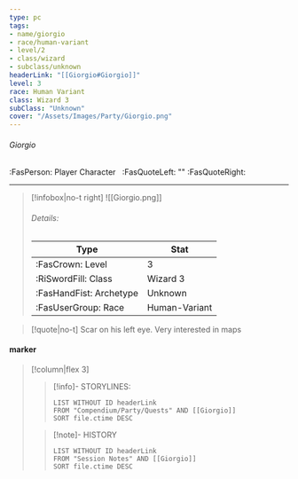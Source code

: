 ```yaml
---
type: pc
tags:
- name/giorgio
- race/human-variant
- level/2
- class/wizard
- subclass/unknown
headerLink: "[[Giorgio#Giorgio]]"
level: 3
race: Human Variant
class: Wizard 3
subClass: "Unknown"
cover: "/Assets/Images/Party/Giorgio.png"
---
```


###### Giorgio

:FasPerson: Player Character &nbsp; :FasQuoteLeft:  ""   :FasQuoteRight:

---
> [!infobox|no-t right]
> ![[Giorgio.png]]
> ###### Details:
>Type | Stat |
> | ---- | ---- |
> | :FasCrown: Level   |  3 |
> | :RiSwordFill: Class | Wizard 3 |
> | :FasHandFist: Archetype | Unknown |
> |  :FasUserGroup: Race | Human-Variant |

> [!quote|no-t]
> Scar on his left eye.  Very interested in maps

#### marker
> [!column|flex 3]
>> [!info]- STORYLINES:
>>```dataview
>>LIST WITHOUT ID headerLink
>>FROM "Compendium/Party/Quests" AND [[Giorgio]]
>>SORT file.ctime DESC
>
>>[!note]- HISTORY
>>```dataview
>>LIST WITHOUT ID headerLink
>>FROM "Session Notes" AND [[Giorgio]]
>>SORT file.ctime DESC
